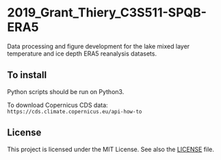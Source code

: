 # 2019_Grant_Thiery_C3S511-SPQB-ERA5

Data processing and figure development for the lake mixed layer temperature and ice depth ERA5 reanalysis datasets.


## To install
Python scripts should be run on Python3.

To download Copernicus CDS data: `https://cds.climate.copernicus.eu/api-how-to`

## License
This project is licensed under the MIT License. See also the [LICENSE](https://github.com/VUB-HYDR/2019_Grant_Thiery_C3S511-SPQB-ERA5/blob/master/LICENSE.md) file.

